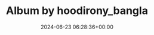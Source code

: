 ---
archive_date: 2024-07-24
code: C8jFRcQBa1Y
date: 2024-06-23 06:28:36+00:00
id: '3396581732764724568'
layout: post
media:
- id: '3396581727270188385'
  type: image
  url: media/C8jFRcQBa1Y/3396581727270188385.jpg
- id: '3396581727144280178'
  type: image
  url: media/C8jFRcQBa1Y/3396581727144280178.jpg
permalink: /p/C8jFRcQBa1Y/
thumbnail: media/C8jFRcQBa1Y/3396581732764724568.jpg
title: Album by hoodirony_bangla
---